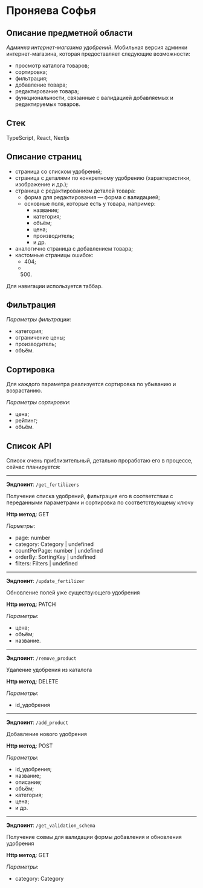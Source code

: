 # Проняева Софья

## Описание предметной области
_Админка интернет-магазина удобрений_. Мобильная версия админки интернет-магазина, которая предоставляет следующие возможности:
* просмотр каталога товаров;
* сортировка;
* фильтрация;
* добавление товара;
* редактирование товара;
* функциональности, связанные с валидацией добавляемых и редактируемых товаров.

## Стек
TypeScript, React, Nextjs

## Описание страниц
* страница со списком удобрений;
* страница с деталями по конкретному удобрению (характеристики, изображение и др.);
* страница с редактированием деталей товара:
    * форма для редактирования — форма с валидацией;
    * основные поля, которые есть у товара, например:
        * название;
        * категория;
        * объём;
        * цена;
        * производитель;
        * и др.
* аналогично страница с добавлением товара;
* кастомные страницы ошибок:
    * 404;
    * 500.
Для навигации используется таббар.

## Фильтрация

_Параметры фильтрации_:
* категория;
* ограничение цены;
* производитель;
* объём.

## Сортировка
Для каждого параметра реализуется сортировка по убыванию и возрастанию.

_Параметры сортировки_:
* цена;
* рейтинг;
* объём.

## Список API

Список очень приблизительный, детально проработаю его в процессе, сейчас планируется:

---
__Эндпоинт__: `/get_fertilizers`

Получение списка удобрений, фильтрация его в соответствии с переданными параметрами и сортировка по соответствующему ключу

__Http метод__: GET

_Парметры_:
* page: number
* category: Category | undefined
* countPerPage: number | undefined
* orderBy: SortingKey | undefined
* filters: Filters | undefined
---
__Эндпоинт__: `/update_fertilizer`

Обновление полей уже существующего удобрения

__Http метод__: PATCH

_Параметры_: 
* цена;
* объём;
* название.
---
__Эндпоинт__: `/remove_product`

Удаление удобрения из каталога

__Http метод__: DELETE

_Параметры_:

* id_удобрения

---

__Эндпоинт__: `/add_product`

Добавление нового удобрения

__Http метод__: POST

_Параметры_: 
* id_удобрения;
* название;
* описание;
* объём;
* категория;
* цена;
* и др.
---
__Эндпоинт__: `/get_validation_schema`

Получение схемы для валидации формы добавления и обновления удобрения

__Http метод__: GET

_Параметры_:

* category: Category